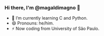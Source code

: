 ### Hi there, I'm @magaldimagno 👋
- 🌱 I’m currently learning C and Python.
- 😄 Pronouns: he/him.
- ⚡ Now coding from University of São Paulo.

<!--

[![Anurag's GitHub stats](https://github-readme-stats.vercel.app/api?username=magaldimagno&show_icons=true&theme=midnight-purple)](https://github.com/anuraghazra/github-readme-stats)


**magaldimagno/magaldimagno** is a ✨ _special_ ✨ repository because its `README.md` (this file) appears on your GitHub profile.

Here are some ideas to get you started:





- 🔭 I’m currently working on ...
- 🌱 I’m currently learning ...
- 👯 I’m looking to collaborate on ...
- 🤔 I’m looking for help with ...
- 💬 Ask me about ...
- 📫 How to reach me: ...
- 😄 Pronouns: ...
- ⚡ Fun fact: ...
-->
